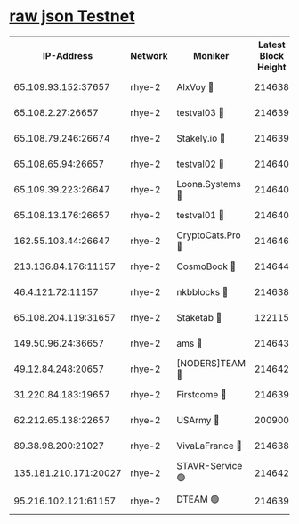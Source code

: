 
[raw json Testnet](https://rpc-check.quickt.stavr.tech/quickt/rpc-quickt-result.json)
=


<table><tr><th>IP-Address</th><th>Network</th><th>Moniker</th><th>Latest Block Height</th><th>Earliest Block Height</th><th>Catching Up</th><th>Tx Index</th><th>Voting Power</th><th>Scan Time</th></tr><tr><td>65.109.93.152:37657</td><td>rhye-2</td><td>AlxVoy 🔴</td><td>214638</td><td>1</td><td>False</td><td>on</td><td>144071</td><td>2024-01-06T18:36:29.901947046UTC</td></tr><tr><td>65.108.2.27:26657</td><td>rhye-2</td><td>testval03 🔴</td><td>214639</td><td>1</td><td>False</td><td>on</td><td>11002050</td><td>2024-01-06T18:36:32.936947396UTC</td></tr><tr><td>65.108.79.246:26674</td><td>rhye-2</td><td>Stakely.io 🔴</td><td>214639</td><td>1</td><td>False</td><td>on</td><td>10010</td><td>2024-01-06T18:36:35.429077399UTC</td></tr><tr><td>65.108.65.94:26657</td><td>rhye-2</td><td>testval02 🔴</td><td>214640</td><td>1</td><td>False</td><td>on</td><td>11002050</td><td>2024-01-06T18:36:38.262884243UTC</td></tr><tr><td>65.109.39.223:26647</td><td>rhye-2</td><td>Loona.Systems 🔴</td><td>214640</td><td>1</td><td>False</td><td>off</td><td>86949</td><td>2024-01-06T18:36:40.675543677UTC</td></tr><tr><td>65.108.13.176:26657</td><td>rhye-2</td><td>testval01 🔴</td><td>214640</td><td>1</td><td>False</td><td>on</td><td>13082010</td><td>2024-01-06T18:36:41.676088347UTC</td></tr><tr><td>162.55.103.44:26647</td><td>rhye-2</td><td>CryptoCats.Pro 🔴</td><td>214646</td><td>1</td><td>False</td><td>off</td><td>9999</td><td>2024-01-06T18:37:10.071422579UTC</td></tr><tr><td>213.136.84.176:11157</td><td>rhye-2</td><td>CosmoBook 🔴</td><td>214644</td><td>65301</td><td>False</td><td>off</td><td>1528057</td><td>2024-01-06T18:37:03.594598789UTC</td></tr><tr><td>46.4.121.72:11157</td><td>rhye-2</td><td>nkbblocks 🔴</td><td>214638</td><td>70101</td><td>False</td><td>off</td><td>81491</td><td>2024-01-06T18:36:25.095664651UTC</td></tr><tr><td>65.108.204.119:31657</td><td>rhye-2</td><td>Staketab 🔴</td><td>122115</td><td>121601</td><td>False</td><td>on</td><td>9900</td><td>2024-01-06T18:36:41.011439224UTC</td></tr><tr><td>149.50.96.24:36657</td><td>rhye-2</td><td>ams 🔴</td><td>214643</td><td>133501</td><td>False</td><td>on</td><td>10786</td><td>2024-01-06T18:36:52.985004911UTC</td></tr><tr><td>49.12.84.248:20657</td><td>rhye-2</td><td>[NODERS]TEAM 🔴</td><td>214642</td><td>146001</td><td>False</td><td>on</td><td>59690</td><td>2024-01-06T18:36:50.581665765UTC</td></tr><tr><td>31.220.84.183:19657</td><td>rhye-2</td><td>Firstcome 🔴</td><td>214639</td><td>165001</td><td>False</td><td>off</td><td>724902</td><td>2024-01-06T18:36:32.619497388UTC</td></tr><tr><td>62.212.65.138:22657</td><td>rhye-2</td><td>USArmy 🔴</td><td>200900</td><td>198001</td><td>False</td><td>on</td><td>7920</td><td>2024-01-06T18:36:32.316655641UTC</td></tr><tr><td>89.38.98.200:21027</td><td>rhye-2</td><td>VivaLaFrance 🔴</td><td>214638</td><td>204001</td><td>False</td><td>off</td><td>10000</td><td>2024-01-06T18:36:27.532915061UTC</td></tr><tr><td>135.181.210.171:20027</td><td>rhye-2</td><td>STAVR-Service 🟢</td><td>214642</td><td>213001</td><td>False</td><td>on</td><td>0</td><td>2024-01-06T18:36:48.199177465UTC</td></tr><tr><td>95.216.102.121:61157</td><td>rhye-2</td><td>DTEAM 🟢</td><td>214639</td><td>214601</td><td>False</td><td>on</td><td>0</td><td>2024-01-06T18:36:35.816818117UTC</td></tr></table>